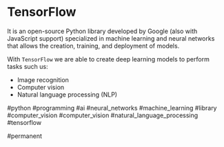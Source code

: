 # TensorFlow

It is an open-source Python library developed by Google (also with JavaScript support) specialized in machine learning and neural networks that allows the creation, training, and deployment of models.

With `TensorFlow` we are able to create deep learning models to perform tasks such us:
- Image recognition
- Computer vision
- Natural language processing (NLP)

#python #programming #ai #neural_networks #machine_learning #library #computer_vision #computer_vision #natural_language_processing #tensorflow

#permanent

